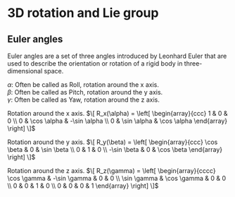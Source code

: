 # 3D rotation and Lie group

## Euler angles

Euler angles are a set of three angles introduced by Leonhard Euler that are used to describe the orientation or rotation of a rigid body in three-dimensional space.

$\alpha$: Often be called as Roll, rotation around the x axis.  
$\beta$: Often be called as Pitch, rotation around the y axis.  
$\gamma$: Often be called as Yaw, rotation around the z axis.  

Rotation around the x axis.
$\[
R_x(\alpha) = \left[ \begin{array}{ccc}
1 & 0 & 0 \\
0 & \cos \alpha & -\sin \alpha \\
0 & \sin \alpha & \cos \alpha
\end{array} \right]
\]$

Rotation around the y axis.
$\[
R_y(\beta) = \left[ \begin{array}{ccc}
\cos \beta & 0 & \sin \beta \\
0 & 1 & 0 \\
-\sin \beta & 0 & \cos \beta
\end{array} \right]
\]$

Rotation around the z axis.
$\[
R_z(\gamma) = \left[ \begin{array}{cccc}
\cos \gamma & -\sin \gamma & 0 & 0 \\
\sin \gamma & \cos \gamma & 0 & 0 \\
0 & 0 & 1 & 0 \\
0 & 0 & 0 & 1
\end{array} \right]
\]$


